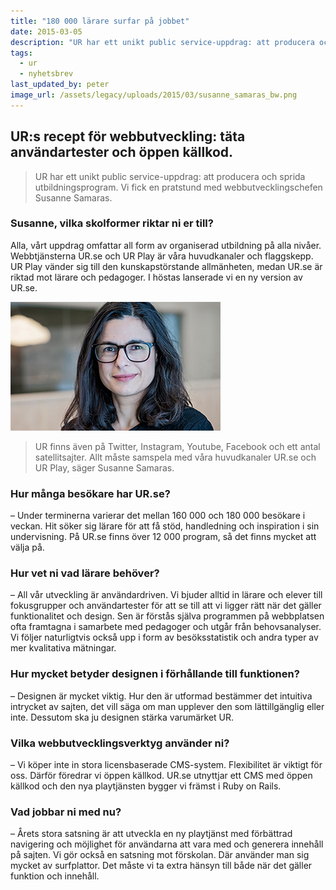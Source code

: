 ```yaml
---
title: "180 000 lärare surfar på jobbet"
date: 2015-03-05
description: "UR har ett unikt public service-uppdrag: att producera och sprida utbildningsprogram. Vi fick en pratstund med webbutvecklingschefen Susanne Samaras."
tags:
  - ur
  - nyhetsbrev
last_updated_by: peter
image_url: /assets/legacy/uploads/2015/03/susanne_samaras_bw.png
---
```


## UR:s recept för webbutveckling: täta användartester och öppen källkod.

> UR har ett unikt public service-uppdrag: att producera och sprida utbildningsprogram. Vi fick en pratstund med webbutvecklingschefen Susanne Samaras.

### Susanne, vilka skolformer riktar ni er till?
Alla, vårt uppdrag omfattar all form av organiserad utbildning på alla nivåer. Webbtjänsterna UR.se och UR Play är våra huvudkanaler och flaggskepp. UR Play vänder sig till den kunskapstörstande allmänheten, medan UR.se är riktad mot lärare och pedagoger. I höstas lanserade vi en ny version av UR.se.

![Susanne Samaras](/assets/legacy/uploads/2015/03/susanne_samaras.png)

> UR finns även på Twitter, Instagram, Youtube, Facebook och ett antal satellitsajter. Allt måste samspela med våra huvudkanaler UR.se och UR Play, säger Susanne Samaras.

### Hur många besökare har UR.se?
– Under terminerna varierar det mellan 160 000 och 180 000 besökare i veckan. Hit söker sig lärare för att få stöd, handledning och inspiration i sin undervisning. På UR.se finns över 12 000 program, så det finns mycket att välja på.

### Hur vet ni vad lärare behöver?
– All vår utveckling är användardriven. Vi bjuder alltid in lärare och elever till fokusgrupper och användartester för att se till att vi ligger rätt när det gäller funktionalitet och design. Sen är förstås själva programmen på webbplatsen ofta framtagna i samarbete med pedagoger och utgår från behovsanalyser. Vi följer naturligtvis också upp i form av besöksstatistik och andra typer av mer kvalitativa mätningar.

### Hur mycket betyder designen i förhållande till funktionen?
– Designen är mycket viktig. Hur den är utformad bestämmer det intuitiva intrycket av sajten, det vill säga om man upplever den som lättillgänglig eller inte. Dessutom ska ju designen stärka varumärket UR.

### Vilka webbutvecklingsverktyg använder ni?
– Vi köper inte in stora licensbaserade CMS-system. Flexibilitet är viktigt för oss. Därför föredrar vi öppen källkod. UR.se utnyttjar ett CMS med öppen källkod och den nya playtjänsten bygger vi främst i Ruby on Rails.

### Vad jobbar ni med nu?
– Årets stora satsning är att utveckla en ny playtjänst med förbättrad navigering och möjlighet för användarna att vara med och generera innehåll på sajten. Vi gör också en satsning mot förskolan. Där använder man sig mycket av surfplattor. Det måste vi ta extra hänsyn till både när det gäller funktion och innehåll.
